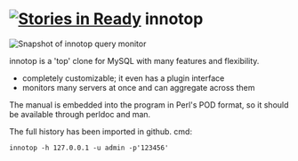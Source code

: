 [![Stories in Ready](https://badge.waffle.io/innotop/innotop.png?label=ready&title=Ready)](https://waffle.io/innotop/innotop)
innotop
=======

![Snapshot of innotop query monitor](snapshot_queries.png "Snapshot of innotop query monitor")

innotop is a 'top' clone for MySQL with many features and flexibility.

* completely customizable; it even has a plugin interface
* monitors many servers at once and can aggregate across them 

The manual is embedded into the program in Perl's POD format, so it should be available 
through perldoc and man.

The full history has been imported in github.
cmd:

```shell
innotop -h 127.0.0.1 -u admin -p'123456'
```
